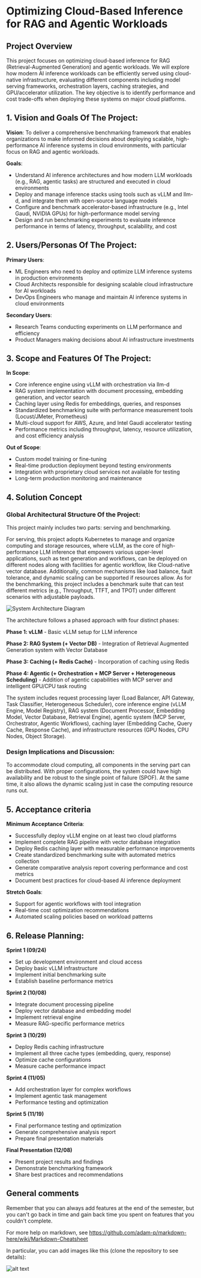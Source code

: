 # Optimizing Cloud-Based Inference for RAG and Agentic Workloads

## Project Overview

This project focuses on optimizing cloud-based inference for RAG (Retrieval-Augmented Generation) and agentic workloads. We will explore how modern AI inference workloads can be efficiently served using cloud-native infrastructure, evaluating different components including model serving frameworks, orchestration layers, caching strategies, and GPU/accelerator utilization. The key objective is to identify performance and cost trade-offs when deploying these systems on major cloud platforms.

## 1. Vision and Goals Of The Project:

**Vision**: To deliver a comprehensive benchmarking framework that enables organizations to make informed decisions about deploying scalable, high-performance AI inference systems in cloud environments, with particular focus on RAG and agentic workloads.

**Goals**:
- Understand AI inference architectures and how modern LLM workloads (e.g., RAG, agentic tasks) are structured and executed in cloud environments
- Deploy and manage inference stacks using tools such as vLLM and llm-d, and integrate them with open-source language models
- Configure and benchmark accelerator-based infrastructure (e.g., Intel Gaudi, NVIDIA GPUs) for high-performance model serving
- Design and run benchmarking experiments to evaluate inference performance in terms of latency, throughput, scalability, and cost

## 2. Users/Personas Of The Project:

**Primary Users**:
- ML Engineers who need to deploy and optimize LLM inference systems in production environments
- Cloud Architects responsible for designing scalable cloud infrastructure for AI workloads
- DevOps Engineers who manage and maintain AI inference systems in cloud environments

**Secondary Users**:
- Research Teams conducting experiments on LLM performance and efficiency
- Product Managers making decisions about AI infrastructure investments

## 3. Scope and Features Of The Project:

**In Scope**:
- Core inference engine using vLLM with orchestration via llm-d
- RAG system implementation with document processing, embedding generation, and vector search
- Caching layer using Redis for embeddings, queries, and responses
- Standardized benchmarking suite with performance measurement tools (Locust/JMeter, Prometheus)
- Multi-cloud support for AWS, Azure, and Intel Gaudi accelerator testing
- Performance metrics including throughput, latency, resource utilization, and cost efficiency analysis

**Out of Scope**:
- Custom model training or fine-tuning
- Real-time production deployment beyond testing environments
- Integration with proprietary cloud services not available for testing
- Long-term production monitoring and maintenance

## 4. Solution Concept

### Global Architectural Structure Of the Project:
This project mainly includes two parts: serving and benchmarking.

For serving, this project adopts Kubernetes to manage and organize computing and storage resources, where vLLM, as the core of high-performance LLM inference that empowers various upper-level applications, such as text generation and workflows, can be deployed on different nodes along with facilities for agentic workflow, like Cloud-native vector database. Additionally, common mechanisms like load balance, fault tolerance, and dynamic scaling can be supported if resources allow.
As for the benchmarking, this project includes a benchmark suite that can test different metrics (e.g., Throughput, TTFT, and TPOT) under different scenarios with adjustable payloads.

![System Architecture Diagram](png/workflow2.png)

The architecture follows a phased approach with four distinct phases:

**Phase 1: vLLM** - Basic vLLM setup for LLM inference

**Phase 2: RAG System (+ Vector DB)** - Integration of Retrieval Augmented Generation system with Vector Database

**Phase 3: Caching (+ Redis Cache)** - Incorporation of caching using Redis

**Phase 4: Agentic (+ Orchestration + MCP Server + Heterogeneous Scheduling)** - Addition of agentic capabilities with MCP server and intelligent GPU/CPU task routing

The system includes request processing layer (Load Balancer, API Gateway, Task Classifier, Heterogeneous Scheduler), core inference engine (vLLM Engine, Model Registry), RAG system (Document Processor, Embedding Model, Vector Database, Retrieval Engine), agentic system (MCP Server, Orchestrator, Agentic Workflows), caching layer (Embedding Cache, Query Cache, Response Cache), and infrastructure resources (GPU Nodes, CPU Nodes, Object Storage).

### Design Implications and Discussion:

To accommodate cloud computing, all components in the serving part can be distributed. With proper configurations, the system could have high availability and be robust to the single point of failure (SPOF). At the same time, it also allows the dynamic scaling just in case the computing resource runs out.

## 5. Acceptance criteria

**Minimum Acceptance Criteria**:
- Successfully deploy vLLM engine on at least two cloud platforms
- Implement complete RAG pipeline with vector database integration
- Deploy Redis caching layer with measurable performance improvements
- Create standardized benchmarking suite with automated metrics collection
- Generate comparative analysis report covering performance and cost metrics
- Document best practices for cloud-based AI inference deployment

**Stretch Goals**:
- Support for agentic workflows with tool integration
- Real-time cost optimization recommendations
- Automated scaling policies based on workload patterns

## 6. Release Planning:

**Sprint 1 (09/24)**
- Set up development environment and cloud access
- Deploy basic vLLM infrastructure
- Implement initial benchmarking suite
- Establish baseline performance metrics

**Sprint 2 (10/08)**
- Integrate document processing pipeline
- Deploy vector database and embedding model
- Implement retrieval engine
- Measure RAG-specific performance metrics

**Sprint 3 (10/29)**
- Deploy Redis caching infrastructure
- Implement all three cache types (embedding, query, response)
- Optimize cache configurations
- Measure cache performance impact

**Sprint 4 (11/05)**
- Add orchestration layer for complex workflows
- Implement agentic task management
- Performance testing and optimization

**Sprint 5 (11/19)**
- Final performance testing and optimization
- Generate comprehensive analysis report
- Prepare final presentation materials

**Final Presentation (12/08)**
- Present project results and findings
- Demonstrate benchmarking framework
- Share best practices and recommendations

## General comments

Remember that you can always add features at the end of the semester, but you can't go back in time and gain back time you spent on features that you couldn't complete.

For more help on markdown, see
https://github.com/adam-p/markdown-here/wiki/Markdown-Cheatsheet

In particular, you can add images like this (clone the repository to see details):

![alt text](https://github.com/BU-NU-CLOUD-SP18/sample-project/raw/master/cloud.png "Hover text")